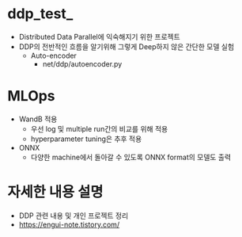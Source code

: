 # ddp_test_
- Distributed Data Parallel에 익숙해지기 위한 프로젝트
- DDP의 전반적인 흐름을 알기위해 그렇게 Deep하지 않은 간단한 모델 실험
  - Auto-encoder
    - net/ddp/autoencoder.py

# MLOps
- WandB 적용
  - 우선 log 및 multiple run간의 비교를 위해 적용
  - hyperparameter tuning은 추후 적용
- ONNX  
  - 다양한 machine에서 돌아갈 수 있도록 ONNX format의 모델도 출력

# 자세한 내용 설명
- DDP 관련 내용 및 개인 프로젝트 정리
- https://engui-note.tistory.com/
